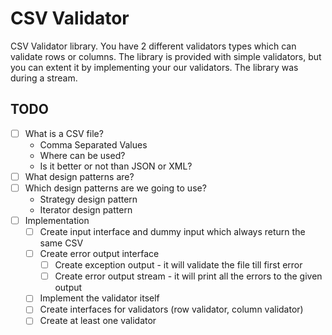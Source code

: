 # CSV Validator

CSV Validator library. You have 2 different validators types which can validate rows or columns. The library is provided with simple validators, but you can extent it by implementing your our validators. The library was during a stream.

## TODO

* [ ] What is a CSV file?
  * Comma Separated Values
  * Where can be used?
  * Is it better or not than JSON or XML?
* [ ] What design patterns are?
* [ ] Which design patterns are we going to use?
  * Strategy design pattern
  * Iterator design pattern
* [ ] Implementation
  * [ ] Create input interface and dummy input which always return the same CSV
  * [ ] Create error output interface
    * [ ] Create exception output - it will validate the file till first error
    * [ ] Create error output stream - it will print all the errors to the given output
  * [ ] Implement the validator itself
  * [ ] Create interfaces for validators (row validator, column validator)
  * [ ] Create at least one validator
